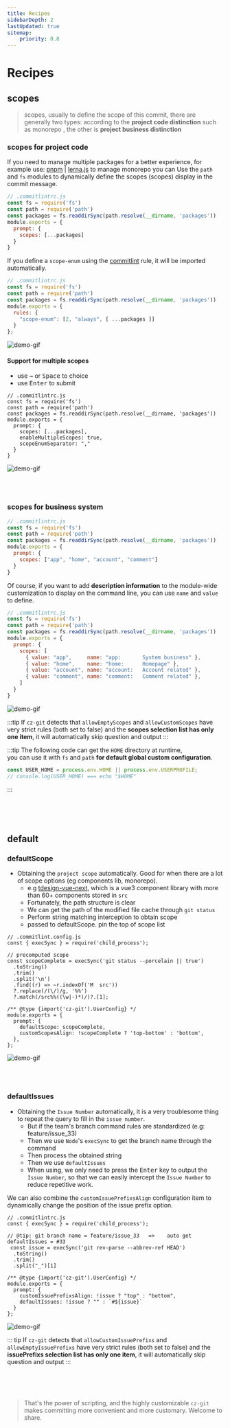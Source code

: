 ```yaml
---
title: Recipes
sidebarDepth: 2
lastUpdated: true
sitemap:
    priority: 0.8
---
```

# Recipes

## scopes

> scopes, usually to define the scope of this commit, there are generally two types: according to the **project code distinction** such as monorepo , the other is **project business distinction**

### scopes for project code

If you need to manage multiple packages for a better experience, for example use: [pnpm](https://pnpm.io/) | [lerna.js](https://lerna.js.org/) to manage monorepo you can Use the `path` and `fs` modules to dynamically define the scopes (scopes) display in the commit message.

```js
// .commitlintrc.js 
const fs = require('fs')
const path = require('path')
const packages = fs.readdirSync(path.resolve(__dirname, 'packages'))
module.exports = {
  prompt: { 
    scopes: [...packages] 
  }
}
```

If you define a `scope-enum` using the [commitlint](https://github.com/conventional-changelog/commitlint) rule, it will be imported automatically.

```js
// .commitlintrc.js 
const fs = require('fs')
const path = require('path')
const packages = fs.readdirSync(path.resolve(__dirname, 'packages'))
module.exports = {
  rules: {
    "scope-enum": [2, "always", [ ...packages ]]
  }
};
```

![demo-gif](https://user-images.githubusercontent.com/40693636/156002738-af17087e-2d2b-4a80-a681-d63751282ec8.gif)

#### Support for multiple scopes

- use <kbd>→</kbd> or <kbd>Space</kbd> to choice
- use <kbd>Enter</kbd> to submit

```js{8,9}
// .commitlintrc.js 
const fs = require('fs')
const path = require('path')
const packages = fs.readdirSync(path.resolve(__dirname, 'packages'))
module.exports = {
  prompt: { 
    scopes: [...packages],
    enableMultipleScopes: true,
    scopeEnumSeparator: "," 
  }
}
```

![demo-gif](https://user-images.githubusercontent.com/40693636/167858696-398a19fd-932f-4453-832a-795edcb75ad7.gif)

<br>
<br>

### scopes for business system

```js
// .commitlintrc.js 
const fs = require('fs')
const path = require('path')
const packages = fs.readdirSync(path.resolve(__dirname, 'packages'))
module.exports = {
  prompt: {
    scopes: ["app", "home", "account", "comment"] 
  }
}
```

Of course, if you want to add **description information** to the module-wide customization to display on the command line, you can use `name` and `value` to define.

```js
// .commitlintrc.js 
const fs = require('fs')
const path = require('path')
const packages = fs.readdirSync(path.resolve(__dirname, 'packages'))
module.exports = {
  prompt: {
    scopes: [
      { value: "app",     name: "app:       System business" },
      { value: "home",    name: "home:      Homepage" },
      { value: "account", name: "account:   Account related" },
      { value: "comment", name: "comment:   Comment related" },
    ]
  }
}
```

![demo-gif](https://user-images.githubusercontent.com/40693636/156924173-56508d8a-ba7a-4001-99fe-16234ee0f911.gif)

:::tip
If `cz-git` detects that `allowEmptyScopes` and `allowCustomScopes` have very strict rules (both set to false) and the **scopes selection list has only one item**, it will automatically skip question and output
:::

:::tip
The following code can get the `HOME` directory at runtime,<br>you can use it with `fs` and `path` **for default global custom configuration**.
```js
const USER_HOME = process.env.HOME || process.env.USERPROFILE;
// console.log(USER_HOME) === echo "$HOME"
```

:::

<br>
<br>
<br>

## default

### defaultScope

- Obtaining the `project scope` automatically. Good for when there are a lot of scope options (eg components lib, monorepo).
  - e.g [tdesign-vue-next](https://github.com/Tencent/tdesign-vue-next), which is a vue3 component library with more than 60+ components stored in `src`
  - Fortunately, the path structure is clear
  - We can get the path of the modified file cache through `git status`
  - Perform string matching interception to obtain scope
  - passed to defaultScope. pin the top of scope list

```js{5-11,16,17}
// .commitlint.config.js
const { execSync } = require('child_process');

// precomputed scope
const scopeComplete = execSync('git status --porcelain || true')
  .toString()
  .trim()
  .split('\n')
  .find((r) => ~r.indexOf('M  src'))
  ?.replace(/(\/)/g, '%%')
  ?.match(/src%%((\w|-)*)/)?.[1];

/** @type {import('cz-git').UserConfig} */
module.exports = {
  prompt: {
    defaultScope: scopeComplete,
    customScopesAlign: !scopeComplete ? 'top-bottom' : 'bottom',
  },
};
```

![demo-gif](https://user-images.githubusercontent.com/40693636/170404847-bc1a76d5-f7bb-4ec6-9c1f-5476ba7fceee.gif)

<br>
<br>

### defaultIssues

- Obtaining the `Issue Number` automatically, it is a very troublesome thing to repeat the query to fill in the `issue number`.
  - But if the team's branch command rules are standardized (e.g: feature/issue_33)
  - Then we use `Node`'s `execSync` to get the branch name through the command
  - Then process the obtained string
  - Then we use `defaultIssues`
  - When using, we only need to press the <kbd>Enter</kbd> key to output the `Issue Number`, so that we can easily intercept the `Issue Number` to reduce repetitive work.

<Badge type="tip" text="Tip" vertical="middle" /> 

We can also combine the `customIssuePrefixsAlign` configuration item to dynamically change the position of the issue prefix option.

```js{5-8,13-14}
// .commitlintrc.js 
const { execSync } = require('child_process');

// @tip: git branch name = feature/issue_33   =>    auto get defaultIssues = #33
 const issue = execSync('git rev-parse --abbrev-ref HEAD')
  .toString()
  .trim()
  .split("_")[1]

/** @type {import('cz-git').UserConfig} */
module.exports = {
  prompt: {
    customIssuePrefixsAlign: !issue ? "top" : "bottom",
    defaultIssues: !issue ? "" : `#${issue}`
  }
};
```

![demo-gif](https://user-images.githubusercontent.com/40693636/156002738-af17087e-2d2b-4a80-a681-d63751282ec8.gif)


::: tip
If `cz-git` detects that `allowCustomIssuePrefixs` and `allowEmptyIssuePrefixs` have very strict rules (both set to false) and the **issuePrefixs selection list has only one item**, it will automatically skip question and output
:::

<br>
<br>
<br>

> That's the power of scripting, and the highly customizable `cz-git` makes committing more convenient and more customary. Welcome to share.
